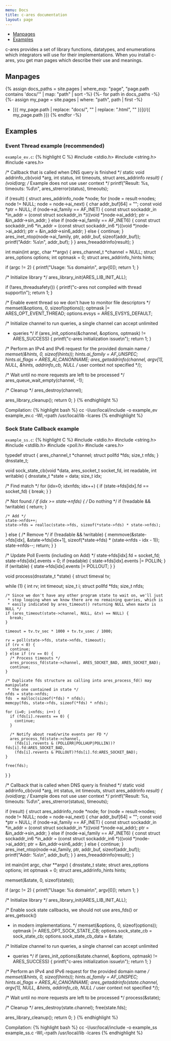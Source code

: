 ```yaml
---
menu: Docs
title: c-ares documentation
layout: page
---
```


- [Manpages](#manpages)
- [Examples](#examples)

c-ares provides a set of library functions, datatypes, and enumerations
which integrators will use for their implementations.  When you install c-ares,
you get man pages which describe their use and meanings.

## Manpages

{% assign docs_paths = site.pages | where_exp: "page", "page.path contains 'docs/'" | map: "path" | sort -%}
{%- for path in docs_paths -%}
	{%- assign my_page = site.pages | where: "path", path | first -%}
- [{{ my_page.path | replace: "docs/", "" | replace: ".html", "" }}](/{{ my_page.path }})
{% endfor -%}

## Examples

### Event Thread example (recommended)

`example_ev.c`:
{% highlight C %}
#include <stdio.h>
#include <string.h>
#include <ares.h>

/* Callback that is called when DNS query is finished */
static void addrinfo_cb(void *arg, int status, int timeouts,
                        struct ares_addrinfo *result)
{
  (void)arg; /* Example does not use user context */
  printf("Result: %s, timeouts: %d\n", ares_strerror(status), timeouts);

  if (result) {
    struct ares_addrinfo_node *node;
    for (node = result->nodes; node != NULL; node = node->ai_next) {
      char        addr_buf[64] = "";
      const void *ptr          = NULL;
      if (node->ai_family == AF_INET) {
        const struct sockaddr_in *in_addr =
          (const struct sockaddr_in *)((void *)node->ai_addr);
        ptr = &in_addr->sin_addr;
      } else if (node->ai_family == AF_INET6) {
        const struct sockaddr_in6 *in_addr =
          (const struct sockaddr_in6 *)((void *)node->ai_addr);
        ptr = &in_addr->sin6_addr;
      } else {
        continue;
      }
      ares_inet_ntop(node->ai_family, ptr, addr_buf, sizeof(addr_buf));
      printf("Addr: %s\n", addr_buf);
    }
  }
  ares_freeaddrinfo(result);
}

int main(int argc, char **argv)
{
  ares_channel_t            *channel = NULL;
  struct ares_options        options;
  int                        optmask = 0;
  struct ares_addrinfo_hints hints;

  if (argc != 2) {
    printf("Usage: %s domain\n", argv[0]);
    return 1;
  }

  /* Initialize library */
  ares_library_init(ARES_LIB_INIT_ALL);

  if (!ares_threadsafety()) {
    printf("c-ares not compiled with thread support\n");
    return 1;
  }

  /* Enable event thread so we don't have to monitor file descriptors */
  memset(&options, 0, sizeof(options));
  optmask      |= ARES_OPT_EVENT_THREAD;
  options.evsys = ARES_EVSYS_DEFAULT;

  /* Initialize channel to run queries, a single channel can accept unlimited
   * queries */
  if (ares_init_options(&channel, &options, optmask) != ARES_SUCCESS) {
    printf("c-ares initialization issue\n");
    return 1;
  }

  /* Perform an IPv4 and IPv6 request for the provided domain name */
  memset(&hints, 0, sizeof(hints));
  hints.ai_family = AF_UNSPEC;
  hints.ai_flags  = ARES_AI_CANONNAME;
  ares_getaddrinfo(channel, argv[1], NULL, &hints, addrinfo_cb,
                   NULL /* user context not specified */);

  /* Wait until no more requests are left to be processed */
  ares_queue_wait_empty(channel, -1);

  /* Cleanup */
  ares_destroy(channel);

  ares_library_cleanup();
  return 0;
}
{% endhighlight %}

Compilation:
{% highlight bash %}
cc -I/usr/local/include -o example_ev example_ev.c -Wl,-rpath /usr/local/lib -lcares
{% endhighlight %}

### Sock State Callback example

`example_ss.c`:
{% highlight C %}
#include <stdio.h>
#include <string.h>
#include <stdlib.h>
#include <poll.h>
#include <ares.h>

typedef struct {
  ares_channel_t *channel;
  struct pollfd  *fds;
  size_t          nfds;
} dnsstate_t;

void sock_state_cb(void *data, ares_socket_t socket_fd, int readable, int writable)
{
  dnsstate_t *state = data;
  size_t      idx;

  /* Find match */
  for (idx=0; idx<state->nfds; idx++) {
    if (state->fds[idx].fd == socket_fd) {
      break;
    }
  }

  /* Not found */
  if (idx >= state->nfds) {
    /* Do nothing */
    if (!readable && !writable) {
      return;
    }

    /* Add */
    state->nfds++;
    state->fds = realloc(state->fds, sizeof(*state->fds) * state->nfds);
  } else {
    /* Remove */
    if (!readable && !writable) {
      memmove(&state->fds[idx], &state->fds[idx+1],
        sizeof(*state->fds) * (state->nfds - idx - 1));
      state->nfds--;
      return;
    }
  }

  /* Update Poll Events (including on Add) */
  state->fds[idx].fd     = socket_fd;
  state->fds[idx].events = 0;
  if (readable) {
    state->fds[idx].events |= POLLIN;
  }
  if (writable) {
    state->fds[idx].events |= POLLOUT;
  }
}

void process(dnsstate_t *state)
{
  struct timeval tv;

  while (1) {
    int            rv;
    int            timeout;
    size_t         i;
    struct pollfd *fds;
    size_t         nfds;

    /* Since we don't have any other program state to wait on, we'll just
     * stop looping when we know there are no remaining queries, which is
     * easily indicated by ares_timeout() returning NULL when maxtv is NULL */
    if (ares_timeout(state->channel, NULL, &tv) == NULL) {
      break;
    }

    timeout = tv.tv_sec * 1000 + tv.tv_usec / 1000;

    rv = poll(state->fds, state->nfds, timeout);
    if (rv < 0) {
      continue;
    } else if (rv == 0) {
      /* Process timeouts */
      ares_process_fd(state->channel, ARES_SOCKET_BAD, ARES_SOCKET_BAD);
      continue;
    }

    /* Duplicate fds structure as calling into ares_process_fd() may manipulate
     * the one contained in state */
    nfds = state->nfds;
    fds  = malloc(sizeof(*fds) * nfds);
    memcpy(fds, state->fds, sizeof(*fds) * nfds);

    for (i=0; i<nfds; i++) {
      if (fds[i].revents == 0) {
        continue;
      }

      /* Notify about read/write events per FD */
      ares_process_fd(state->channel,
        (fds[i].revents & (POLLERR|POLLHUP|POLLIN))?fds[i].fd:ARES_SOCKET_BAD,
        (fds[i].revents & POLLOUT)?fds[i].fd:ARES_SOCKET_BAD);
    }

    free(fds);
  }
}

/* Callback that is called when DNS query is finished */
static void addrinfo_cb(void *arg, int status, int timeouts,
                        struct ares_addrinfo *result)
{
  (void)arg; /* Example does not use user context */
  printf("Result: %s, timeouts: %d\n", ares_strerror(status), timeouts);

  if (result) {
    struct ares_addrinfo_node *node;
    for (node = result->nodes; node != NULL; node = node->ai_next) {
      char        addr_buf[64] = "";
      const void *ptr          = NULL;
      if (node->ai_family == AF_INET) {
        const struct sockaddr_in *in_addr =
          (const struct sockaddr_in *)((void *)node->ai_addr);
        ptr = &in_addr->sin_addr;
      } else if (node->ai_family == AF_INET6) {
        const struct sockaddr_in6 *in_addr =
          (const struct sockaddr_in6 *)((void *)node->ai_addr);
        ptr = &in_addr->sin6_addr;
      } else {
        continue;
      }
      ares_inet_ntop(node->ai_family, ptr, addr_buf, sizeof(addr_buf));
      printf("Addr: %s\n", addr_buf);
    }
  }
  ares_freeaddrinfo(result);
}

int main(int argc, char **argv)
{
  dnsstate_t                 state;
  struct ares_options        options;
  int                        optmask = 0;
  struct ares_addrinfo_hints hints;

  memset(&state, 0, sizeof(state));

  if (argc != 2) {
    printf("Usage: %s domain\n", argv[0]);
    return 1;
  }

  /* Initialize library */
  ares_library_init(ARES_LIB_INIT_ALL);

  /* Enable sock state callbacks, we should not use ares_fds() or ares_getsock()
   * in modern implementations. */
  memset(&options, 0, sizeof(options));
  optmask                   |= ARES_OPT_SOCK_STATE_CB;
  options.sock_state_cb      = sock_state_cb;
  options.sock_state_cb_data = &state;

  /* Initialize channel to run queries, a single channel can accept unlimited
   * queries */
  if (ares_init_options(&state.channel, &options, optmask) != ARES_SUCCESS) {
    printf("c-ares initialization issue\n");
    return 1;
  }

  /* Perform an IPv4 and IPv6 request for the provided domain name */
  memset(&hints, 0, sizeof(hints));
  hints.ai_family = AF_UNSPEC;
  hints.ai_flags  = ARES_AI_CANONNAME;
  ares_getaddrinfo(state.channel, argv[1], NULL, &hints, addrinfo_cb,
                   NULL /* user context not specified */);

  /* Wait until no more requests are left to be processed */
  process(&state);

  /* Cleanup */
  ares_destroy(state.channel);
  free(state.fds);

  ares_library_cleanup();
  return 0;
}
{% endhighlight %}

Compilation:
{% highlight bash %}
cc -I/usr/local/include -o example_ss example_ss.c -Wl,-rpath /usr/local/lib -lcares
{% endhighlight %}
